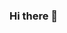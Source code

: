 ### Hi there 👋

<!--
**Gum-bot/Gum-bot** is a ✨ _special_ ✨ repository because its `README.md` (this file) appears on your GitHub profile.

This is Gum-bot, a sociable and funny guy
-->
